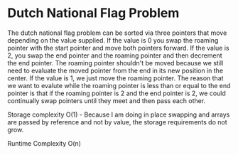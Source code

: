 # Dutch National Flag Problem
The dutch national flag problem can be sorted via three pointers that move depending on the value supplied.  If the value is 0 you swap the roaming pointer with the start pointer and move both pointers forward. If the value is 2, you swap the end pointer and the roaming pointer and then decrement the end pointer. The roaming pointer shouldn't be moved because we still need to evaluate the moved pointer from the end in its new position in the center. If the value is 1, we just move the roaming pointer. The reason that we want to evalute while the roaming pointer is less than or equal to the end pointer is that if the roaming pointer is 2 and the end pointer is 2, we could continually swap pointers until they meet and then pass each other.

Storage complexity O(1) - Because I am doing in place swapping and arrays are passed by reference and not by value, the storage requirements do not grow.

Runtime Complexity O(n)